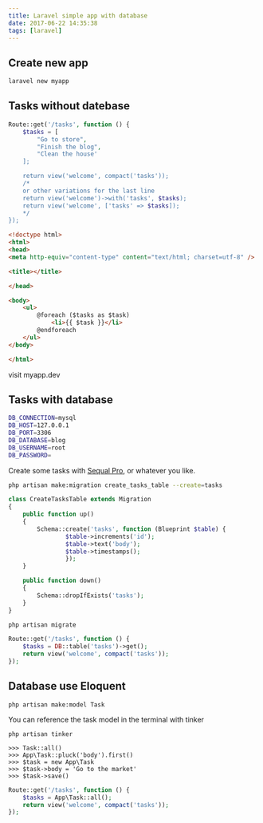```yaml
---
title: Laravel simple app with database
date: 2017-06-22 14:35:38
tags: [laravel]
---
```


<!-- toc -->

## Create new app

```bash
laravel new myapp
```

## Tasks without datebase

```php web.php
Route::get('/tasks', function () {
    $tasks = [
        "Go to store",
        "Finish the blog",
        "Clean the house'
    ];

    return view('welcome', compact('tasks'));
    /*
    or other variations for the last line
    return view('welcome')->with('tasks', $tasks);
    return view('welcome', ['tasks' => $tasks]);
    */
});
```

```html welcome.blade.php
<!doctype html>
<html>
<head>
<meta http-equiv="content-type" content="text/html; charset=utf-8" />

<title></title>

</head>

<body>
    <ul>
        @foreach ($tasks as $task)
            <li>{{ $task }}</li>
        @endforeach
    </ul>
</body>

</html>
```

visit myapp.dev


## Tasks with database

```bash .env
DB_CONNECTION=mysql
DB_HOST=127.0.0.1
DB_PORT=3306
DB_DATABASE=blog
DB_USERNAME=root
DB_PASSWORD=
```
Create some tasks with [Sequal Pro](https://www.sequelpro.com), or whatever you like.

```sh
php artisan make:migration create_tasks_table --create=tasks
```

```php database/migrations/2017_06_21_140553_create_tasks_table.php
class CreateTasksTable extends Migration
{
    public function up()
    {
        Schema::create('tasks', function (Blueprint $table) {
                $table->increments('id');
                $table->text('body');
                $table->timestamps();
                });
    }

    public function down()
    {
        Schema::dropIfExists('tasks');
    }
}
```

```sh
php artisan migrate
```

```php 
Route::get('/tasks', function () {
    $tasks = DB::table('tasks')->get();
    return view('welcome', compact('tasks'));
});
```

## Database use Eloquent


    php artisan make:model Task


You can reference the task model in the terminal with tinker

```shell
php artisan tinker
```

    >>> Task::all()
    >>> App\Task::pluck('body').first()
    >>> $task = new App\Task
    >>> $task->body = 'Go to the market'
    >>> $task->save()

```php web.php
Route::get('/tasks', function () {
    $tasks = App\Task::all();
    return view('welcome', compact('tasks'));
});
```

